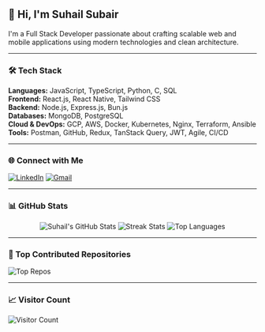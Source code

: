 ## 👋 Hi, I'm Suhail Subair

I'm a Full Stack Developer passionate about crafting scalable web and mobile applications using modern technologies and clean architecture.

---

### 🛠️ Tech Stack
**Languages:** JavaScript, TypeScript, Python, C, SQL  
**Frontend:** React.js, React Native, Tailwind CSS  
**Backend:** Node.js, Express.js, Bun.js  
**Databases:** MongoDB, PostgreSQL  
**Cloud & DevOps:** GCP, AWS, Docker, Kubernetes, Nginx, Terraform, Ansible  
**Tools:** Postman, GitHub, Redux, TanStack Query, JWT, Agile, CI/CD

---

### 🌐 Connect with Me
[![LinkedIn](https://img.shields.io/badge/LinkedIn-%230077B5.svg?style=flat&logo=linkedin&logoColor=white)](https://www.linkedin.com/in/suhail-subair/) 
[![Gmail](https://img.shields.io/badge/Email-D14836?style=flat&logo=gmail&logoColor=white)](mailto:suhailsubair04@gmail.com)

---

### 📊 GitHub Stats

<div align="center">

![Suhail's GitHub Stats](https://github-readme-stats.vercel.app/api?username=Suhailsubair007&theme=dark&hide_border=false&include_all_commits=true&count_private=true)
![Streak Stats](https://nirzak-streak-stats.vercel.app/?user=Suhailsubair007&theme=dark&hide_border=false)
![Top Languages](https://github-readme-stats.vercel.app/api/top-langs/?username=Suhailsubair007&theme=dark&hide_border=false&layout=compact&count_private=true)

</div>

---

### 🚀 Top Contributed Repositories

![Top Repos](https://github-contributor-stats.vercel.app/api?username=Suhailsubair007&limit=5&theme=dark&combine_all_yearly_contributions=true)

---

### 📈 Visitor Count
![Visitor Count](https://profile-counter.glitch.me/{Suhailsubair007}/count.svg)


